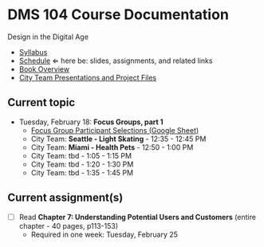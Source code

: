 # DMS 104 Course Documentation
Design in the Digital Age

- [Syllabus](syllabus.md)
- [Schedule](schedule.md)  &lArr; here be: slides, assignments, and related links
- [Book Overview](book-overview.md)
- [City Team Presentations and Project Files](files.md)

## Current topic

- Tuesday, February 18: **Focus Groups, part 1**
  - [Focus Group Participant Selections (Google Sheet)](https://docs.google.com/spreadsheets/d/1IUnaxLFkVptcTrJHvcbGHllSKqO3zhvNlPM9VCxU8rE) 
  - City Team: **Seattle - Light Skating** - 12:35 - 12:45 PM
  - City Team: **Miami - Health Pets** - 12:50 - 1:00 PM
  - City Team: tbd - 1:05 - 1:15 PM
  - City Team: tbd - 1:20 - 1:30 PM
  - City Team: tbd - 1:35 - 1:45 PM

## Current assignment(s)

- [ ] Read **Chapter 7: Understanding Potential Users and Customers** (entire chapter - 40 pages, p113-153)
  - Required in one week: Tuesday, February 25
